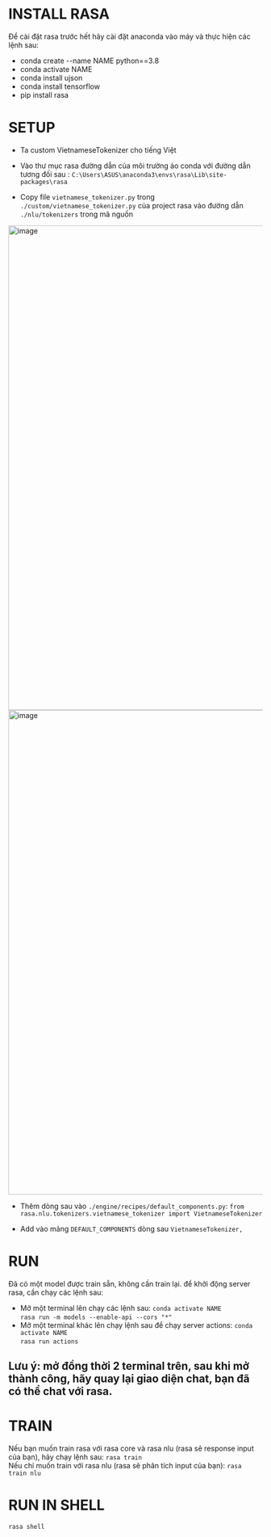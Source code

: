 # INSTALL RASA
Để cài đặt rasa trước hết hãy cài đặt anaconda vào máy và thực hiện các lệnh sau:
- conda create --name NAME python==3.8
- conda activate NAME
- conda install ujson
- conda install tensorflow
- pip install rasa

# SETUP
-	Ta custom VietnameseTokenizer cho tiếng Việt

-	Vào thư mục rasa đường dẫn của môi trường ảo conda với đường dẫn tương đối sau : `C:\Users\ASUS\anaconda3\envs\rasa\Lib\site-packages\rasa`

-	Copy file `vietnamese_tokenizer.py` trong `./custom/vietnamese_tokenizer.py` của project rasa vào đường dẫn `./nlu/tokenizers` trong mã nguồn
<img width="960" alt="image" src="https://user-images.githubusercontent.com/35862674/156728967-815f1b05-d583-4b3a-9f9e-689240c46a38.png">
<img width="960" alt="image" src="https://user-images.githubusercontent.com/35862674/156729005-6b8bec4e-5718-4072-9dfd-571527d44be6.png">

-	Thêm dòng sau vào `./engine/recipes/default_components.py`:
`from rasa.nlu.tokenizers.vietnamese_tokenizer import VietnameseTokenizer`

- Add vào mảng `DEFAULT_COMPONENTS` dòng sau
 `VietnameseTokenizer,`

# RUN
Đã có một model được train sẵn, không cần train lại.
để khởi động server rasa, cần chạy các lệnh sau:
- Mở một terminal lên chạy các lệnh sau:
`conda activate NAME`  
`rasa run -m models --enable-api --cors "*"`
- Mở một terminal khác lên chạy lệnh sau để chạy server actions:
`conda activate NAME`  
`rasa run actions`  
## Lưu ý: mở đồng thời 2 terminal trên, sau khi mở thành công, hãy quay lại giao diện chat, bạn đã có thể chat với rasa.

# TRAIN
Nếu bạn muốn train rasa với rasa core và rasa nlu (rasa sẽ response input của bạn), hãy chạy lệnh sau: `rasa train`  
Nếu chỉ muốn train với rasa nlu (rasa sẽ phân tích input của bạn): `rasa train nlu`


# RUN IN SHELL
`rasa shell`

